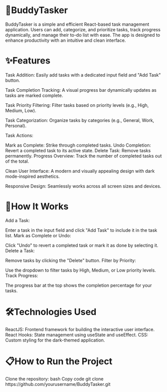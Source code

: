 <h1>🎯BuddyTasker</h1>
BuddyTasker is a simple and efficient React-based task management application. Users can add, categorize, and prioritize tasks, track progress dynamically, and manage their to-do list with ease. The app is designed to enhance productivity with an intuitive and clean interface.

<h1>✨Features</h1>
Task Addition:
Easily add tasks with a dedicated input field and "Add Task" button.

Task Completion Tracking:
A visual progress bar dynamically updates as tasks are marked complete.

Task Priority Filtering:
Filter tasks based on priority levels (e.g., High, Medium, Low).

Task Categorization:
Organize tasks by categories (e.g., General, Work, Personal).

Task Actions:

Mark as Complete: Strike through completed tasks.
Undo Completion: Revert a completed task to its active state.
Delete Task: Remove tasks permanently.
Progress Overview:
Track the number of completed tasks out of the total.

Clean User Interface:
A modern and visually appealing design with dark mode-inspired aesthetics.

Responsive Design:
Seamlessly works across all screen sizes and devices.

<h1>🚀How It Works</h1>
Add a Task:

Enter a task in the input field and click "Add Task" to include it in the task list.
Mark as Complete or Undo:

Click "Undo" to revert a completed task or mark it as done by selecting it.
Delete a Task:

Remove tasks by clicking the "Delete" button.
Filter by Priority:

Use the dropdown to filter tasks by High, Medium, or Low priority levels.
Track Progress:

The progress bar at the top shows the completion percentage for your tasks.
<h1>🛠️Technologies Used</h1>
ReactJS: Frontend framework for building the interactive user interface.
React Hooks: State management using useState and useEffect.
CSS: Custom styling for the dark-themed application.
<h1>📋How to Run the Project</h1>
Clone the repository:
bash
Copy code
git clone https://github.com/yourusername/BuddyTasker.git


